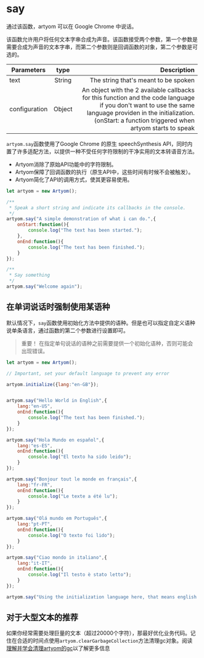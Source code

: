 # say

通过该函数，artyom 可以在 Google Chrome 中说话。

该函数允许用户将任何文本字串合成为声音。该函数接受两个参数，第一个参数是需要合成为声音的文本字串，而第二个参数则是回调函数的对象，第二个参数是可选的。

Parameters|type|Description
---|:--:|---:
text|String|The string that's meant to be spoken
configuration|Object|An object with the 2 available callbacks for this function and the code language if you don't want to use the same language providen in the initialization.(onStart: a function triggered when artyom starts to speak|onEnd: a function triggered when artyom stops speaking|lang: force the language for a single utterance object.)

`artyom.say`函数使用了Google Chrome 的原生 speechSynthesis API，同时内置了许多适配方法，以提供一种不受任何字符限制的干净实用的文本转语音方法。

- Artyom消除了原始API功能中的字符限制。
- Artyom保障了回调函数的执行（原生API中，这些时间有时候不会被触发）。
- Artyom简化了API的调用方式，使其更容易使用。

```javascript
let artyom = new Artyom();

/**
 * Speak a short string and indicate its callbacks in the console.
 */
artyom.say("A simple demonstration of what i can do.",{
    onStart:function(){
        console.log("The text has been started.");
    },
    onEnd:function(){
        console.log("The text has been finished.");
    }
});

/**
 * Say something
 */
artyom.say("Welcome again");
```

## 在单词说话时强制使用某语种

默认情况下，`say`函数使用初始化方法中提供的语种。但是也可以指定自定义语种说单条语言，通过函数的第二个参数进行设置即可。

> 重要！
> 在指定单句说话的语种之前需要提供一个初始化语种，否则可能会出现错误。

```javascript
let artyom = new Artyom();

// Important, set your default language to prevent any error

artyom.initialize({lang:"en-GB"});


artyom.say("Hello World in English",{
    lang:"en-US",
    onEnd:function(){
        console.log("The text has been finished.");
    }
});

artyom.say("Hola Mundo en español",{
    lang:"es-ES",
    onEnd:function(){
        console.log("El texto ha sido leido");
    }
});

artyom.say("Bonjour tout le monde en français",{
    lang:"fr-FR",
    onEnd:function(){
        console.log("Le texte a été lu");
    }
});

artyom.say("Olá mundo em Português",{
    lang:"pt-PT",
    onEnd:function(){
        console.log("O texto foi lido");
    }
});

artyom.say("Ciao mondo in italiano",{
    lang:"it-IT",
    onEnd:function(){
        console.log("Il testo è stato letto");
    }
});

artyom.say("Using the initialization language here, that means english great britain");
```

## 对于大型文本的推荐

如果你经常需要处理巨量的文本（超过20000个字符），那最好优化业务代码。记住在合适的时间点使用`artyom.clearGarbageCollection`方法清理gc对象。阅读[理解并学会清理artyom的gc](https://docs.ourcodeworld.com/projects/artyom-js/documentation/methods/cleargarbagecollection)以了解更多信息